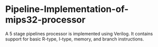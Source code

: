 # Pipeline-Implementation-of-mips32-processor
A 5 stage pipelines processor is implemented using Verilog. It contains support for basic R-type, I-type, memory, and branch instructions.

